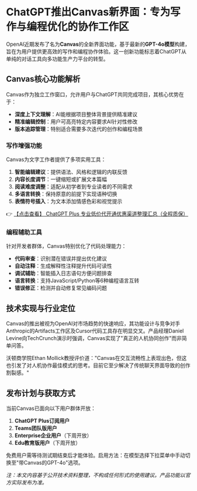 # ChatGPT推出Canvas新界面：专为写作与编程优化的协作工作区

OpenAI近期发布了名为**Canvas**的全新界面功能，基于最新的**GPT-4o模型**构建，旨在为用户提供更高效的写作和编程协作体验。这一创新功能标志着ChatGPT从单纯的对话工具向多功能生产力平台的转型。

## Canvas核心功能解析

Canvas作为独立工作窗口，允许用户与ChatGPT共同完成项目，其核心优势在于：

- **深度上下文理解**：AI能根据项目整体背景提供精准建议
- **精准编辑控制**：用户可高亮特定内容要求AI针对性修改
- **版本追踪管理**：特别适合需要多次迭代的创作和编程场景

### 写作增强功能

Canvas为文字工作者提供了多项实用工具：

1. **智能编辑建议**：提供语法、风格和逻辑的内联反馈
2. **内容长度调节**：一键缩短或扩展文本篇幅
3. **阅读难度调整**：适配从初学者到专业读者的不同需求
4. **多语言转换**：保持原意的前提下实现语种切换
5. **表情符号插入**：为文本添加情感色彩和视觉提示

👉 [【点击查看】 ChatGPT Plus 专业低价代开通优惠渠道整理汇总（全程质保）](https://bit.ly/DaiKai)

### 编程辅助工具

针对开发者群体，Canvas特别优化了代码处理能力：

- **代码审查**：识别潜在错误并提出优化建议
- **自动注释**：生成解释性注释提升代码可读性
- **调试辅助**：智能插入日志语句方便问题排查
- **语言转换**：支持JavaScript/Python等6种编程语言互转
- **错误修正**：检测并自动修复常见编码问题

## 技术实现与行业定位

Canvas的推出被视为OpenAI对市场趋势的快速响应，其功能设计与竞争对手Anthropic的Artifacts工作区及Cursor代码工具存在明显交叉。产品经理Daniel Levine向TechCrunch演示时强调，Canvas实现了"真正的人机协同创作"而非简单问答。

沃顿商学院Ethan Mollick教授评价道："Canvas在交互流畅性上表现出色，但这也引发了对人机协作最佳模式的思考。目前它至少解决了传统聊天界面导致的创作割裂感。"

## 发布计划与获取方式

当前Canvas已面向以下用户群体开放：

1. **ChatGPT Plus订阅用户**
2. **Teams团队版用户**
3. **Enterprise企业用户**（下周开放）
4. **Edu教育版用户**（下周开放）

免费用户需等待测试期结束后才能体验。启用方法：在模型选择下拉菜单中手动切换至"带Canvas的GPT-4o"选项。

*注：本文内容基于公开技术资料整理，不构成任何形式的使用建议。产品功能以官方实际发布为准。*